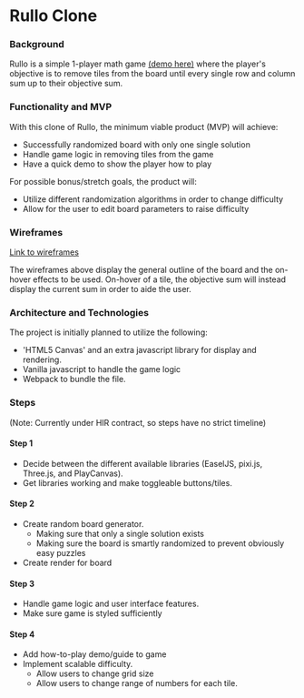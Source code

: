 # Rullo Clone

### Background

Rullo is a simple 1-player math game
[(demo here)](http://www.coolmath-games.com/0-rullo)
where the player's objective is to remove tiles from the board until
every single row and column sum up to their objective sum.

### Functionality and MVP

With this clone of Rullo, the minimum viable product (MVP) will achieve:

* Successfully randomized board with only one single solution
* Handle game logic in removing tiles from the game
* Have a quick demo to show the player how to play

For possible bonus/stretch goals, the product will:

* Utilize different randomization algorithms in order to change difficulty
* Allow for the user to edit board parameters to raise difficulty

### Wireframes

[Link to wireframes](docs/wireframes.pdf)

The wireframes above display the general outline of the board and the
on-hover effects to be used. On-hover of a tile, the objective sum will
instead display the current sum in order to aide the user.

### Architecture and Technologies

The project is initially planned to utilize the following:

- 'HTML5 Canvas' and an extra javascript library for display and rendering.
- Vanilla javascript to handle the game logic
- Webpack to bundle the file.

### Steps

(Note: Currently under HIR contract, so steps have no strict timeline)

#### Step 1

- Decide between the different available libraries (EaselJS, pixi.js,
  Three.js, and PlayCanvas).
- Get libraries working and make toggleable buttons/tiles.

#### Step 2

- Create random board generator.
  - Making sure that only a single solution exists
  - Making sure the board is smartly randomized to prevent obviously easy puzzles
- Create render for board

#### Step 3

- Handle game logic and user interface features.
- Make sure game is styled sufficiently

#### Step 4

- Add how-to-play demo/guide to game
- Implement scalable difficulty.
  - Allow users to change grid size
  - Allow users to change range of numbers for each tile.
